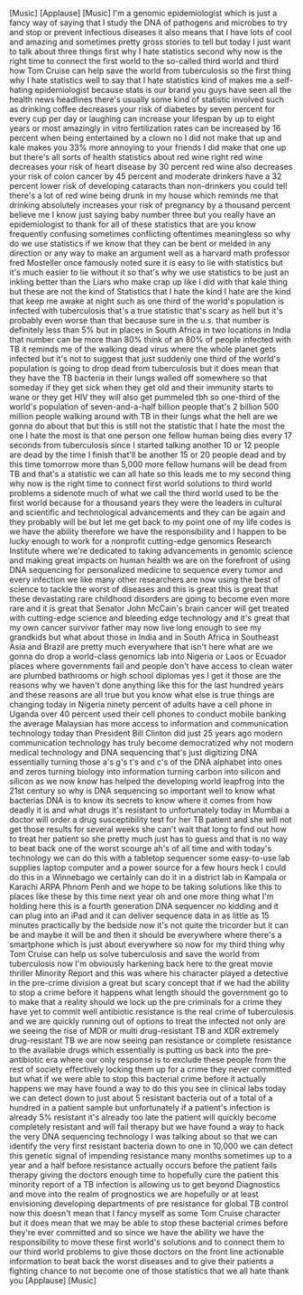 
[Music]
[Applause]
[Music]
I&#39;m a genomic epidemiologist which is
just a fancy way of saying that I study
the DNA of pathogens and microbes to try
and stop or prevent infectious diseases
it also means that I have lots of cool
and amazing and sometimes pretty gross
stories to tell but today I just want to
talk about three things first why I hate
statistics second why now is the right
time to connect the first world to the
so-called third world and third how Tom
Cruise can help save the world from
tuberculosis so the first thing why I
hate statistics well to say that I hate
statistics kind of makes me a
self-hating epidemiologist because stats
is our brand you guys have seen all the
health news headlines there&#39;s usually
some kind of statistic involved such as
drinking coffee decreases your risk of
diabetes by seven percent for every cup
per day or laughing can increase your
lifespan by up to eight years or most
amazingly in vitro fertilization rates
can be increased by 16 percent when
being entertained by a clown no I did
not make that up and kale makes you 33%
more annoying to your friends
I did make that one up but there&#39;s all
sorts of health statistics about red
wine right
red wine decreases your risk of heart
disease by 30 percent red wine also
decreases your risk of colon cancer by
45 percent and moderate drinkers have a
32 percent lower risk of developing
cataracts than non-drinkers you could
tell there&#39;s a lot of red wine being
drunk in my house which reminds me that
drinking absolutely increases your risk
of pregnancy by a thousand percent
believe me I know just saying baby
number three but you really have an
epidemiologist to thank for all of these
statistics that are you know frequently
confusing sometimes conflicting
oftentimes meaningless so why do we use
statistics if we know that they can be
bent or melded in any direction or any
way to make an argument well as a
harvard math professor fred Mosteller
once famously noted sure it is easy to
lie with statistics but it&#39;s much easier
to lie without it so that&#39;s why we use
statistics to be just an inkling better
than the Liars who make crap up like I
did with that kale thing but these are
not the kind of Statistics that I hate
the kind I hate are the kind that keep
me awake at night such as one third of
the world&#39;s population is infected with
tuberculosis that&#39;s a true statistic
that&#39;s scary as hell but it&#39;s probably
even worse than that because sure in the
u.s. that number is definitely less than
5% but in places in South Africa in two
locations in India that number can be
more than 80% think of an 80% of people
infected with TB it reminds me of the
walking dead virus where the whole
planet gets infected but it&#39;s not to
suggest that just suddenly one third of
the world&#39;s population is going to drop
dead from tuberculosis but it does mean
that they have the TB bacteria in their
lungs walled off somewhere so that
someday if they get sick when they get
old and their immunity starts to wane or
they get HIV they will also get pummeled
tbh so one-third of the world&#39;s
population of seven-and-a-half billion
people that&#39;s 2 billion 500 million
people walking around with TB in their
lungs what the hell are we gonna do
about that but this is still not the
statistic that I hate the most the one I
hate the most is that one person one
fellow human being dies every 17 seconds
from tuberculosis since I started
talking another 10 or 12 people are dead
by the time I finish that&#39;ll be another
15 or 20 people dead and by this time
tomorrow more than 5,000 more fellow
humans will be dead from TB and that&#39;s a
statistic we can all hate so this leads
me to my second thing why now is the
right time to connect first world
solutions to third world problems a
sidenote much of what we call the third
world used to be the first world because
for a thousand years they were the
leaders in cultural and scientific and
technological advancements and they can
be again and they probably will be but
let me get back to my point one of my
life codes is we have the ability
therefore we have the responsibility and
I happen to be lucky enough to work for
a nonprofit cutting-edge genomics
Research Institute where we&#39;re dedicated
to taking advancements in genomic
science and making great impacts on
human health
we are on the forefront of using DNA
sequencing for personalized medicine to
sequence every tumor and every infection
we like many other researchers are now
using the best of science to tackle the
worst of diseases and this is great this
is great that these devastating rare
childhood disorders are going to become
even more rare and it is great that
Senator John McCain&#39;s brain cancer will
get treated with cutting-edge science
and bleeding edge technology and it&#39;s
great that my own cancer survivor father
may now live long enough to see my
grandkids
but what about those in India and in
South Africa in Southeast Asia and
Brazil are pretty much everywhere that
isn&#39;t here
what are we gonna do drop a world-class
genomics lab into Nigeria or Laos or
Ecuador places where governments fail
and people don&#39;t have access to clean
water are plumbed bathrooms or high
school diplomas yes I get it those are
the reasons why we haven&#39;t done anything
like this for the last hundred years and
these reasons are all true but you know
what else is true things are changing
today in Nigeria ninety percent of
adults have a cell phone in Uganda over
40 percent used their cell phones to
conduct mobile banking the average
Malaysian has more access to information
and communication technology today than
President Bill Clinton did just 25 years
ago modern communication technology has
truly become democratized why not modern
medical technology and DNA sequencing
that&#39;s just digitizing DNA essentially
turning those a&#39;s g&#39;s t&#39;s and c&#39;s of the
DNA alphabet into ones and zeros turning
biology into information turning carbon
into silicon and silicon as we now know
has helped the developing world leapfrog
into the 21st century so why is DNA
sequencing so important well to know
what bacterias DNA is to know its
secrets to know where it comes from how
deadly it is and what drugs it&#39;s
resistant to unfortunately today in
Mumbai a doctor will order a drug
susceptibility test for her TB patient
and she will not get those results for
several weeks she can&#39;t wait that long
to find out how to treat her patient so
she pretty much just has to guess and
that is no way to beat back one of the
worst scourge ah&#39;s of all time and with
today&#39;s technology we can do this with a
tabletop sequencer
some easy-to-use lab supplies laptop
computer and a power source for a few
hours
heck I could do this in a Winnebago we
certainly can do it in a district lab in
Kampala or Karachi ARPA Phnom Penh and
we hope to be taking solutions like this
to places like these by this time next
year oh and one more thing what I&#39;m
holding here this is a fourth generation
DNA sequencer no kidding and it can plug
into an iPad and it can deliver sequence
data in as little as 15 minutes
practically by the bedside now it&#39;s not
quite the tricorder but it can be and
maybe it will be and then it should be
everywhere where there&#39;s a smartphone
which is just about everywhere so now
for my third thing why Tom Cruise can
help us solve tuberculosis and save the
world from tuberculosis now I&#39;m
obviously harkening back here to the
great movie thriller Minority Report and
this was where his character played a
detective in the pre-crime division a
great but scary concept that if we had
the ability to stop a crime before it
happens what length should the
government go to to make that a reality
should we lock up the pre criminals for
a crime they have yet to commit well
antibiotic resistance is the real crime
of tuberculosis and we are quickly
running out of options to treat the
infected not only are we seeing the rise
of MDR or multi drug-resistant TB and
XDR
extremely drug-resistant TB we are now
seeing pan resistance or complete
resistance to the available drugs which
essentially is putting us back into the
pre-antibiotic era where our only
response is to exclude these people from
the rest of society effectively locking
them up for a crime they never committed
but what if we were able to stop this
bacterial crime before it actually
happens
we may have found a way to do this you
see in clinical labs today we can detect
down to just about 5 resistant bacteria
out of a total of a hundred in a patient
sample but unfortunately if a patient&#39;s
infection is already 5% resistant it&#39;s
already too late the patient will
quickly become completely resistant and
will fail therapy but we have found a
way to hack the very DNA sequencing
technology I was talking about so that
we can identify the very first resistant
bacteria down to one in 10,000 we can
detect this genetic signal of impending
resistance many months sometimes up to a
year and a half before resistance
actually occurs before the patient fails
therapy giving the doctors enough time
to hopefully cure the patient this
minority report of a TB infection is
allowing us to get beyond Diagnostics
and move into the realm of prognostics
we are hopefully or at least envisioning
developing departments of pre resistance
for global TB control now this doesn&#39;t
mean that I fancy myself as some Tom
Cruise character but it does mean that
we may be able to stop these bacterial
crimes before they&#39;re ever committed and
so since we have the ability we have the
responsibility to move these first
world&#39;s solutions and to connect them to
our third world problems to give those
doctors on the front line actionable
information to beat back the worst
diseases and to give their patients a
fighting chance to not become one of
those statistics that we all hate thank
you
[Applause]
[Music]
